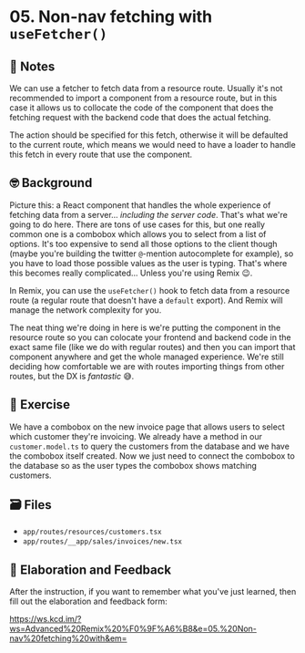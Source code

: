# 05. Non-nav fetching with `useFetcher()`

## 📝 Notes

We can use a fetcher to fetch data from a resource route. Usually it's not
recommended to import a component from a resource route, but in this case it
allows us to collocate the code of the component that does the fetching request
with the backend code that does the actual fetching.

The action should be specified for this fetch, otherwise it will be defaulted to
the current route, which means we would need to have a loader to handle this
fetch in every route that use the component.

## 🤓 Background

Picture this: a React component that handles the whole experience of fetching
data from a server... _including the server code_. That's what we're going to do
here. There are tons of use cases for this, but one really common one is a
combobox which allows you to select from a list of options. It's too expensive
to send all those options to the client though (maybe you're building the
twitter `@`-mention autocomplete for example), so you have to load those
possible values as the user is typing. That's where this becomes really
complicated... Unless you're using Remix 😉.

In Remix, you can use the `useFetcher()` hook to fetch data from a resource
route (a regular route that doesn't have a `default` export). And Remix will
manage the network complexity for you.

The neat thing we're doing in here is we're putting the component in the
resource route so you can colocate your frontend and backend code in the exact
same file (like we do with regular routes) and then you can import that
component anywhere and get the whole managed experience. We're still deciding
how comfortable we are with routes importing things from other routes, but the
DX is _fantastic_ 😅.

## 💪 Exercise

We have a combobox on the new invoice page that allows users to select which
customer they're invoicing. We already have a method in our `customer.model.ts`
to query the customers from the database and we have the combobox itself
created. Now we just need to connect the combobox to the database so as the user
types the combobox shows matching customers.

## 🗃 Files

- `app/routes/resources/customers.tsx`
- `app/routes/__app/sales/invoices/new.tsx`

## 🦉 Elaboration and Feedback

After the instruction, if you want to remember what you've just learned, then
fill out the elaboration and feedback form:

https://ws.kcd.im/?ws=Advanced%20Remix%20%F0%9F%A6%B8&e=05.%20Non-nav%20fetching%20with&em=
